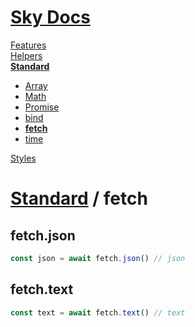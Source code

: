 <!--- This fetch was auto-generated using "npx sky readme build" --> 

# [Sky Docs](/README.md)

[Features](../../features/Features.md)   
[Helpers](../../helpers/Helpers.md)   
**[Standard](../../standard/Standard.md)**   
* [Array](../../standard/Array/Array.md)
* [Math](../../standard/Math/Math.md)
* [Promise](../../standard/Promise/Promise.md)
* [bind](../../standard/bind/bind.md)
* **[fetch](../../standard/fetch/fetch.md)**
* [time](../../standard/time/time.md)
  
[Styles](../../styles/Styles.md)   

# [Standard](../../standard/Standard.md) / fetch

## fetch.json

```typescript
const json = await fetch.json() // json

```

## fetch.text

```typescript
const text = await fetch.text() // text

```
